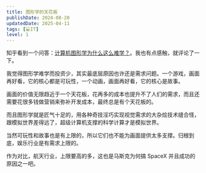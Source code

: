```yaml
---
title: 图形学的天花板
publishDate: 2024-08-20
updatedDate: 2025-04-11
tags: [💻IT]
level: 1
---
```


知乎看到一个问答：[计算机图形学为什么这么难学？]。我也有点感触，就评论了一下。

我觉得图形学难学而投资少，其实最底层原因也许还是需求问题。一个游戏，画面再好看，它的核心都是可玩性，一个动画，画面再好看，它的核心是故事。

画面的价值无限趋近于一个天花板，花再多的成本也提升不了人们的需求，而且还需要花很多钱做营销来弥补开发成本，最终总是有个天花板的。

而且图形学就是匠气十足的，用各种奇技淫巧实现视觉需求的大杂烩技术缝合怪，跟模拟世界差得远了，超级计算机支撑的科学计算才是模拟世界。

当然可玩性和故事也是有上限的，所以它们也不能为画面提供太多支撑。归根到底，娱乐行业是有需求上限的。

作为对比，航天行业，上限要高的多，这也是马斯克为何搞 SpaceX 并且成功的原因之一吧。

[计算机图形学为什么这么难学？]: https://www.zhihu.com/question/358109054/answer/3599814202
